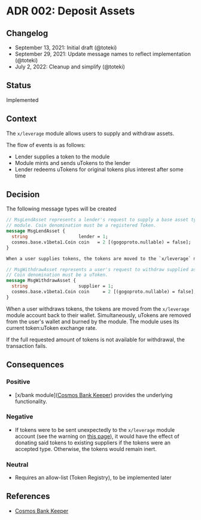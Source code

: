 # ADR 002: Deposit Assets

## Changelog

- September 13, 2021: Initial draft (@toteki)
- September 29, 2021: Update message names to reflect implementation (@toteki)
- July 2, 2022: Cleanup and simplify (@toteki)

## Status

Implemented

## Context

The `x/leverage` module allows users to supply and withdraw assets.

The flow of events is as follows:
- Lender supplies a token to the module
- Module mints and sends uTokens to the lender
- Lender redeems uTokens for original tokens plus interest after some time

## Decision

The following message types will be created

```proto
// MsgLendAsset represents a lender's request to supply a base asset type to the
// module. Coin denomination must be a registered Token.
message MsgLendAsset {
  string                   lender = 1;
  cosmos.base.v1beta1.Coin coin   = 2 [(gogoproto.nullable) = false];
}

When a user supplies tokens, the tokens are moved to the `x/leverage` module account. Simultaneously, uTokens are minted and sent to the user's wallet. The module uses its current token:uToken exchange rate.

// MsgWithdrawAsset represents a user's request to withdraw supplied assets.
// Coin denomination must be a uToken.
message MsgWithdrawAsset {
  string                   supplier = 1;
  cosmos.base.v1beta1.Coin coin     = 2 [(gogoproto.nullable) = false];
}
```

When a user withdraws tokens, the tokens are moved from the `x/leverage` module account back to their wallet. Simultaneously, uTokens are removed from the user's wallet and burned by the module. The module uses its current token:uToken exchange rate.

If the full requested amount of tokens is not available for withdrawal, the transaction fails.

## Consequences

### Positive
- [x/bank module]([Cosmos Bank Keeper](https://github.com/cosmos/cosmos-sdk/blob/v0.44.0/x/bank/spec/02_keepers.md)) provides the underlying functionality.

### Negative
- If tokens were to be sent unexpectedly to the `x/leverage` module account (see the warning on [this page](https://docs.cosmos.network/master/modules/bank/)), it would have the effect of donating said tokens to existing suppliers if the tokens were an accepted type. Otherwise, the tokens would remain inert.

### Neutral
- Requires an allow-list (Token Registry), to be implemented later

## References

- [Cosmos Bank Keeper](https://github.com/cosmos/cosmos-sdk/blob/v0.44.0/x/bank/spec/02_keepers.md)
